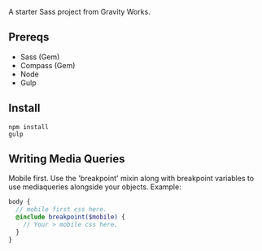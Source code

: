 A starter Sass project from Gravity Works.

## Prereqs
* Sass (Gem)
* Compass (Gem)
* Node
* Gulp

## Install

```
npm install
gulp
```

## Writing Media Queries
Mobile first. Use the 'breakpoint' mixin along with breakpoint variables to use mediaqueries alongside your objects. Example:
```scss
body {
  // mobile first css here.
  @include breakpoint($mobile) {
    // Your > mobile css here.
  }
}
```


